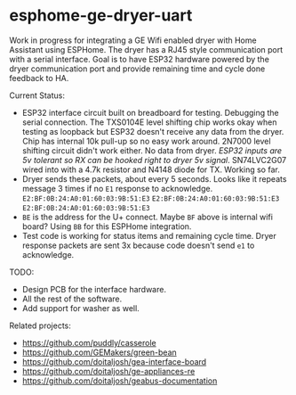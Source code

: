 # esphome-ge-dryer-uart
Work in progress for integrating a GE Wifi enabled dryer with Home Assistant using ESPHome.  The dryer has a RJ45 style communication port with a serial interface.  Goal is to have ESP32 hardware powered by the dryer communication port and provide remaining time and cycle done feedback to HA.

Current Status:

- ESP32 interface circuit built on breadboard for testing.  Debugging the serial connection.  The TXS0104E level shifting chip works okay when testing as loopback but ESP32 doesn't receive any data from the dryer.  Chip has internal 10k pull-up so no easy work around.  2N7000 level shifting circuit didn't work either.  No data from dryer.    *ESP32 inputs are 5v tolerant so RX can be hooked right to dryer 5v signal*.  SN74LVC2G07 wired into with a 4.7k resistor and N4148 diode for TX.  Working so far.
- Dryer sends these packets, about every 5 seconds.  Looks like it repeats message 3 times if no `E1` response to acknowledge. 
  `E2:BF:0B:24:A0:01:60:03:9B:51:E3`
  `E2:BF:0B:24:A0:01:60:03:9B:51:E3`
  `E2:BF:0B:24:A0:01:60:03:9B:51:E3` 
- `BE` is the address for the U+ connect.  Maybe `BF` above is internal wifi board?  Using `BB` for this ESPHome integration.
- Test code is working for status items and remaining cycle time.  Dryer response packets are sent 3x because code doesn't send `e1` to acknowledge.


TODO:

- Design PCB for the interface hardware.
- All the rest of the software.
- Add support for washer as well.

Related projects:

- https://github.com/puddly/casserole
- https://github.com/GEMakers/green-bean
- https://github.com/doitaljosh/gea-interface-board
- https://github.com/doitaljosh/ge-appliances-re
- https://github.com/doitaljosh/geabus-documentation

